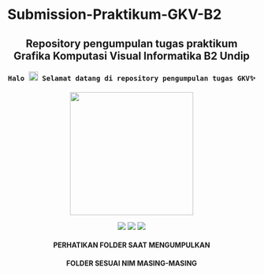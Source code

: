 # Submission-Praktikum-GKV-B2

<h2 align="center">Repository pengumpulan tugas praktikum Grafika Komputasi Visual Informatika B2 Undip</h2>

<h4 align="center"><samp> Halo <img src="https://github.com/TheDudeThatCode/TheDudeThatCode/blob/master/Assets/Hi.gif" width="19px"> Selamat datang di repository pengumpulan tugas GKV✨ </samp></h4>

<p align="center">
  <img width="250" src="https://media0.giphy.com/media/v1.Y2lkPTc5MGI3NjExYWR2aHFsazZwY3puYm1oa3huYW1yMnBtYWJpdGxwdnk2dHVhbWo1YSZlcD12MV9pbnRlcm5hbF9naWZfYnlfaWQmY3Q9Zw/HzPtbOKyBoBFsK4hyc/giphy.gif">
</p>

<p align="center">
<a href= "https://shop.fomoduck.com/"><img src="https://img.icons8.com/?&id=53451&format=png"/></a>
<a href= "https://twitter.com/fomoduck"><img src="https://img.icons8.com/?&id=437&format=png"/></a>
<a href= "https://www.instagram.com/fomoduck"><img src="https://img.icons8.com/?&id=32292&format=png"/></a>
</p>

<h4 align="center">PERHATIKAN FOLDER SAAT MENGUMPULKAN</h4>
<h4 align="center">FOLDER SESUAI NIM MASING-MASING</h4>
